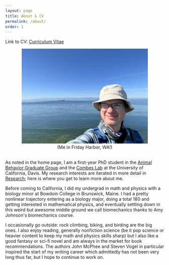 ```yaml
---
layout: page
title: About & CV
permalink: /about/
order: 1
---
```


Link to CV: [Curriculum Vitae](/images/bradynicholsCV.pdf)


<div style="text-align: center;">
<img src="/images/me_falsebay.jpeg" alt="Brady!" width="400"/>
<br>
(Me in Friday Harbor, WA!)
</div>

<br>

As noted in the home page, I am a first-year PhD student in the [Animal Behavior Graduate Group](https://anb.ucdavis.edu/) and the [Combes Lab](https://combeslab.faculty.ucdavis.edu/) at the University of California, Davis. My research interests are iterated in more detail in [Research](../research); here is where you get to learn more about me.

Before coming to California, I did my undergrad in math and physics with a biology minor at Bowdoin College in Brunswick, Maine. I had a pretty nonlinear trajectory entering as a biology major, doing a total 180 and getting interested in mathematical physics, and eventually settling down in this weird but awesome middle ground we call biomechanics thanks to Amy Johnson's biomechanics course. 

I occasionally go outside: rock climbing, biking, and birding are the big ones. I also enjoy reading, generally nonfiction science (be it pop science or heavier content to keep my math and physics skills sharp) but I also like a good fantasy or sci-fi novel and am always in the market for book recommendations. The authors John McPhee and Steven Vogel in particular inspired the start of my writing career which admittedly has not been very long thus far, but I hope to continue to work on.